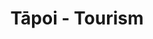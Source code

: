 ---
layout: content
data: tourism
title: Tāpoi - Tourism
isHome: true
link: https://figure.nz/search/?query=Maori+Tourism&ref=mfnz
---
